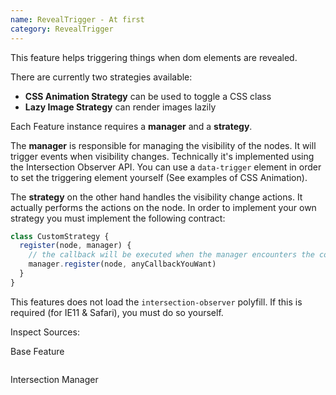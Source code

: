 ```yaml
---
name: RevealTrigger - At first
category: RevealTrigger
---
```


This feature helps triggering things when dom elements are revealed.

There are currently two strategies available:
- **CSS Animation Strategy** can be used to toggle a CSS class
- **Lazy Image Strategy** can render images lazily

Each Feature instance requires a **manager** and a **strategy**.

The **manager** is responsible for managing the visibility of the nodes. It will trigger events when visibility changes. Technically it's implemented using the Intersection Observer API.
You can use a `data-trigger` element in order to set the triggering element yourself (See examples of CSS Animation).

The **strategy** on the other hand handles the visibility change actions. It actually performs the actions on the node.
In order to implement your own strategy you must implement the following contract:

```js
class CustomStrategy {
  register(node, manager) {
    // the callback will be executed when the manager encounters the configured visibility states
    manager.register(node, anyCallbackYouWant)
  }
}
```

This features does not load the `intersection-observer` polyfill. If this is required (for IE11 & Safari), you must do so yourself.

Inspect Sources:

Base Feature
```src:../src/index.js
```
Intersection Manager
```manager:../src/intersection-manager.js
```
```src:../src/style.scss
```
```types:../lib/style.css
```
